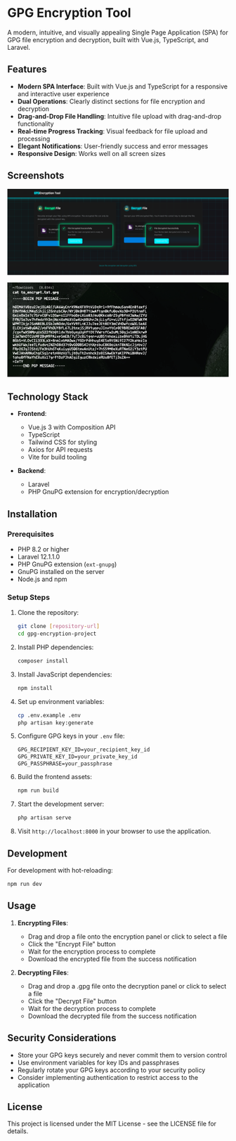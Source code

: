 # GPG Encryption Tool

A modern, intuitive, and visually appealing Single Page Application (SPA) for GPG file encryption and decryption, built with Vue.js, TypeScript, and Laravel.

## Features

- **Modern SPA Interface**: Built with Vue.js and TypeScript for a responsive and interactive user experience
- **Dual Operations**: Clearly distinct sections for file encryption and decryption
- **Drag-and-Drop File Handling**: Intuitive file upload with drag-and-drop functionality
- **Real-time Progress Tracking**: Visual feedback for file upload and processing
- **Elegant Notifications**: User-friendly success and error messages
- **Responsive Design**: Works well on all screen sizes

## Screenshots

![GPG Encryption Interface](screenshots/gpg-encryption.png)

![Encrypted File](screenshots/encrypted.png)


## Technology Stack

- **Frontend**:
  - Vue.js 3 with Composition API
  - TypeScript
  - Tailwind CSS for styling
  - Axios for API requests
  - Vite for build tooling

- **Backend**:
  - Laravel
  - PHP GnuPG extension for encryption/decryption

## Installation

### Prerequisites

- PHP 8.2 or higher
- Laravel 12.1.1.0
- PHP GnuPG extension (`ext-gnupg`)
- GnuPG installed on the server
- Node.js and npm

### Setup Steps

1. Clone the repository:
   ```bash
   git clone [repository-url]
   cd gpg-encryption-project
   ```

2. Install PHP dependencies:
   ```bash
   composer install
   ```

3. Install JavaScript dependencies:
   ```bash
   npm install
   ```

4. Set up environment variables:
   ```bash
   cp .env.example .env
   php artisan key:generate
   ```

5. Configure GPG keys in your `.env` file:
   ```
   GPG_RECIPIENT_KEY_ID=your_recipient_key_id
   GPG_PRIVATE_KEY_ID=your_private_key_id
   GPG_PASSPHRASE=your_passphrase
   ```

6. Build the frontend assets:
   ```bash
   npm run build
   ```

7. Start the development server:
   ```bash
   php artisan serve
   ```

8. Visit `http://localhost:8000` in your browser to use the application.

## Development

For development with hot-reloading:

```bash
npm run dev
```

## Usage

1. **Encrypting Files**:
   - Drag and drop a file onto the encryption panel or click to select a file
   - Click the "Encrypt File" button
   - Wait for the encryption process to complete
   - Download the encrypted file from the success notification

2. **Decrypting Files**:
   - Drag and drop a .gpg file onto the decryption panel or click to select a file
   - Click the "Decrypt File" button
   - Wait for the decryption process to complete
   - Download the decrypted file from the success notification

## Security Considerations

- Store your GPG keys securely and never commit them to version control
- Use environment variables for key IDs and passphrases
- Regularly rotate your GPG keys according to your security policy
- Consider implementing authentication to restrict access to the application

## License

This project is licensed under the MIT License - see the LICENSE file for details.
